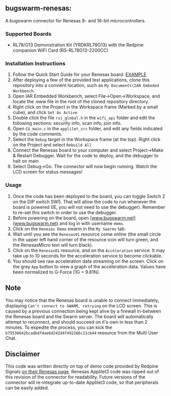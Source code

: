 ## bugswarm-renesas: 

A bugswarm connector for Renesas 8- and 16-bit microcontrollers.

### Supported Boards

*  RL78/G13 Demonstration Kit (YRDKRL78G13) with the Redpine companion WiFi Card (RS-RL78G13-2200CC)

### Installation Instructions

1.  Follow the Quick Start Guide for your Renesas board.  [EXAMPLE](http://am.renesas.com/products/tools/introductory_evaluation_tools/renesas_demo_kits/yrdkrl78g13/child_folder/doc_child.jsp)
2.  After deploying a few of the provided test applications, clone this repository into a convient location, such as `My Documents\IAR Embeded Workbench`.
3.  Open IAR Embedded Workbench, select File->Open->Workspace, and locate the .eww file in the root of the cloned repository directory.
4.  Right click on the Project in the Workspace frame (Marked by a small cube), and click `Set As Active`
5.  Double click the file `rsi_global.h` in the `wifi_api` folder and edit the following sections: security info, scan info, join info.
6.  Open `CG_main.c` in the `applilet_src` folder, and edit any fields indicated by the code comments.
7.  Select the `Debug` target in the Workspace frame (at the top).  Right click on the Project and select `Rebuild All`
8.  Connect the Renesas board to your computer and select Project->Make & Restart Debugger.  Wait for the code to deploy, and the debugger to halt on main
9.  Select Debug->Go.  The connector will now begin running.  Watch the LCD screen for status messages!

### Usage

1.  Once the code has been deployed to the board, you can toggle Switch 2 on the DIP switch SW5.  That will allow the code to run whenever the board is powered (IE, you will not need to use the debugger).  Remember to re-set this switch in order to use the debugger. 
2.  Before powering on the board, open [www.bugswarm.net](www.bugswarm.net) and log in with username `demo`.  
3.  Click on the `Renesas Demo` swarm in the `My Swarms` tab.  
4.  Wait until you see the `Renesas01` resource come online (the small circle in the upper left hand corner of the resource icon will turn green, and the RenesasMicro text will turn black).  
5.  Click on the `Renesas01` resource, and on the `Acceleration` service.  It may take up to 10 seconds for the acceleration service to become clickable.  
6.  You should see raw acceleration data streaming on the screen.  Click on the grey `App` button to view a graph of the acceleration data.  Values have been normalized to G-Force (1G = 9.81N).

## Note

You may notice that the Renesas board is unable to connect immediately, displaying `Can't connect to SWARM, retrying` on the LCD screen.  This is caused by a previous connection being kept alive by a firewall in-between the Renesas board and the Swarm server.  The board will automatically attempt to reconnect, and should succeed on it's own in less than 2 minutes.  To expedite the process, you can kick the `b75538642bcadbdf4ae6d242d4f492266c11cb44` resource from the Multi User Chat.

## Disclaimer

This code was written directly on top of demo code provided by Redpine Signals [on their Renesas page](http://redpinesignals.com/Renesas/).  Renesas Applilet3 code was ripped out of this revision of the connector for readability.  Future versions of the connector will re-integrate up-to-date Applilet3 code, so that peripherals can be easily added.
